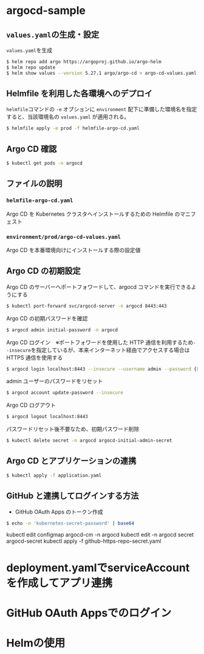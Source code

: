 # argocd-sample

## `values.yaml`の生成・設定

`values.yaml`を生成

```bash
$ helm repo add argo https://argoproj.github.io/argo-helm
$ helm repo update
$ helm show values --version 5.27.1 argo/argo-cd > argo-cd-values.yaml
```

## Helmfile を利用した各環境へのデプロイ

`helmfile`コマンドの `-e` オプションに `environment` 配下に準備した環境名を指定すると、当該環境名の `values.yaml` が適用される。

```bash
$ helmfile apply -e prod -f helmfile-argo-cd.yaml
```

## Argo CD 確認

```bash
$ kubectl get pods -n argocd
```

## ファイルの説明

### `helmfile-argo-cd.yaml`

Argo CD を Kubernetes クラスタへインストールするための Helmfile のマニフェスト

### `environment/prod/argo-cd-values.yaml`

Argo CD を本番環境向けにインストールする際の設定値

## Argo CD の初期設定

Argo CD のサーバーへポートフォワードして、argocd コマンドを実行できるようにする

```bash
$ kubectl port-forward svc/argocd-server -n argocd 8443:443
```

Argo CD の初期パスワードを確認

```bash
$ argocd admin initial-password -n argocd
```

Argo CD ログイン　※ポートフォワードを使用した HTTP 通信を利用するため`--insecure`を指定しているが、本来インターネット経由でアクセスする場合は HTTPS 通信を使用する

```bash
$ argocd login localhost:8443 --insecure --username admin --password {表示されたパスワード}
```

admin ユーザーのパスワードをリセット

```bash
$ argocd account update-password --insecure
```

Argo CD ログアウト

```bash
$ argocd logout localhost:8443
```

パスワードリセット後不要なため、初期パスワード削除

```bash
$ kubectl delete secret -n argocd argocd-initial-admin-secret
```

## Argo CD とアプリケーションの連携

```bash
$ kubectl apply -f application.yaml
```

## GitHub と連携してログインする方法

- GitHub OAuth Apps のトークン作成

```bash
$ echo -n 'kubernetes-secret-password' | base64
```

kubectl edit configmap argocd-cm -n argocd
kubectl edit -n argocd secret argocd-secret
kubectl apply -f github-https-repo-secret.yaml

# deployment.yamlでserviceAccountを作成してアプリ連携
# GitHub OAuth Appsでのログイン
# Helmの使用
